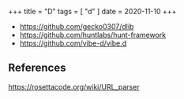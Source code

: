 +++
title = "D"
tags = [ "d" ]
date = 2020-11-10
+++

- <https://github.com/gecko0307/dlib>
- <https://github.com/huntlabs/hunt-framework>
- <https://github.com/vibe-d/vibe.d>

## References

<https://rosettacode.org/wiki/URL_parser>
